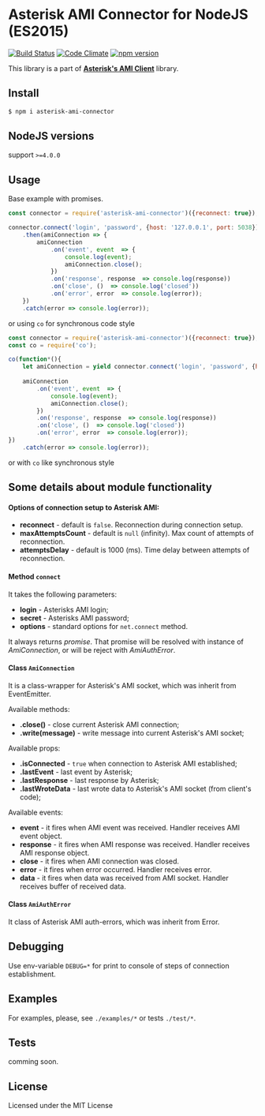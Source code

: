 # Asterisk AMI Connector for NodeJS (ES2015) 

[![Build Status](https://travis-ci.org/BelirafoN/asterisk-ami-connector.svg?branch=master)](https://travis-ci.org/BelirafoN/asterisk-ami-connector)
[![Code Climate](https://codeclimate.com/github/BelirafoN/asterisk-ami-connector/badges/gpa.svg)](https://codeclimate.com/github/BelirafoN/asterisk-ami-connector)
[![npm version](https://badge.fury.io/js/asterisk-ami-connector.svg)](https://badge.fury.io/js/asterisk-ami-connector)

This library is a part of **[Asterisk's AMI Client](https://www.npmjs.com/package/asterisk-ami-client)** library.

## Install 

```bash 
$ npm i asterisk-ami-connector
```

## NodeJS versions 

support `>=4.0.0`

## Usage

Base example with promises. 

```javascript
const connector = require('asterisk-ami-connector')({reconnect: true});

connector.connect('login', 'password', {host: '127.0.0.1', port: 5038})
    .then(amiConnection => {
        amiConnection
            .on('event', event  => {
                console.log(event);
                amiConnection.close();
            })
            .on('response', response  => console.log(response))
            .on('close', ()  => console.log('closed'))
            .on('error', error  => console.log(error));
    })
    .catch(error => console.log(error));
```

or using `co` for synchronous code style

```javascript
const connector = require('asterisk-ami-connector')({reconnect: true});
const co = require('co');

co(function*(){
    let amiConnection = yield connector.connect('login', 'password', {host: '127.0.0.1', port: 5038});
    
    amiConnection
        .on('event', event  => {
            console.log(event);
            amiConnection.close();
        })
        .on('response', response  => console.log(response))
        .on('close', ()  => console.log('closed'))
        .on('error', error  => console.log(error));
})
    .catch(error => console.log(error));
```

or with `co` like synchronous style

## Some details about module functionality 

#### Options of connection setup to Asterisk AMI:

* **reconnect** - default is `false`. Reconnection during connection setup.
* **maxAttemptsCount** - default is `null` (infinity). Max count of attempts of reconnection.
* **attemptsDelay** - default is 1000 (ms). Time delay between attempts of reconnection.

#### Method `connect`

It takes the following parameters:

* **login** - Asterisks AMI login;
* **secret** - Asterisks AMI password;
* **options** - standard options for `net.connect` method.

It always returns *promise*. That promise will be resolved 
with instance of *AmiConnection*, or will be reject with *AmiAuthError*.

####  Class `AmiConnection` 

It is a class-wrapper for Asterisk's AMI socket, which was inherit from EventEmitter.

Available methods:

* **.close()** - close current Asterisk AMI connection;
* **.write(message)** - write message into current Asterisk's AMI socket;

Available props: 

* **.isConnected** - `true` when connection to Asterisk AMI established;
* **.lastEvent** - last event by Asterisk;
* **.lastResponse** - last response by Asterisk;
* **.lastWroteData** - last wrote data to Asterisk's AMI socket (from client's code);

Available events:

* **event** - it fires when AMI event was received. Handler receives AMI event object.
* **response** - it fires when AMI response was received. Handler receives AMI response object.
* **close** - it fires when AMI connection was closed.
* **error** - it fires when error occurred. Handler receives error.
* **data** - it fires when data was received from AMI socket. Handler receives buffer of received data. 

#### Class `AmiAuthError`

It class of Asterisk AMI auth-errors, which was inherit from Error.

## Debugging

Use env-variable `DEBUG=*` for print to console of steps of connection establishment.

## Examples 

For examples, please, see `./examples/*` or tests `./test/*`.

## Tests 

comming soon. 

## License 

Licensed under the MIT License 
